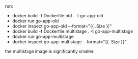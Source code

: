 run:
* docker build -f Dockerfile.old . -t go-app-old
* docker run go-app-old
* docker inspect go-app-old --format="{{ .Size }}"
* docker build -f Dockerfile.multistage . -t go-app-multistage
* docker run go-app-multistage
* docker inspect go-app-multistage --format="{{ .Size }}"

the multistage image is significantly smaller.